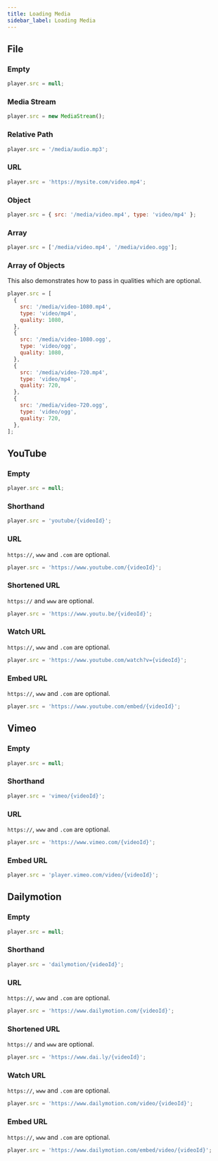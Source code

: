 ```yaml
---
title: Loading Media
sidebar_label: Loading Media
---
```


## File

### Empty

```js
player.src = null;
```

### Media Stream

```js
player.src = new MediaStream();
```

### Relative Path

```js
player.src = '/media/audio.mp3';
```

### URL

```js
player.src = 'https://mysite.com/video.mp4';
```

### Object

```js
player.src = { src: '/media/video.mp4', type: 'video/mp4' };
```

### Array

```js
player.src = ['/media/video.mp4', '/media/video.ogg'];
```

### Array of Objects

This also demonstrates how to pass in qualities which are optional.

```js
player.src = [
  {
    src: '/media/video-1080.mp4',
    type: 'video/mp4',
    quality: 1080,
  },
  {
    src: '/media/video-1080.ogg',
    type: 'video/ogg',
    quality: 1080,
  },
  {
    src: '/media/video-720.mp4',
    type: 'video/mp4',
    quality: 720,
  },
  {
    src: '/media/video-720.ogg',
    type: 'video/ogg',
    quality: 720,
  },
];
```

## YouTube

### Empty

```js
player.src = null;
```

### Shorthand

```js
player.src = 'youtube/{videoId}';
```

### URL

`https://`, `www` and `.com` are optional.

```js
player.src = 'https://www.youtube.com/{videoId}';
```

### Shortened URL

`https://` and `www` are optional.

```js
player.src = 'https://www.youtu.be/{videoId}';
```

### Watch URL

`https://`, `www` and `.com` are optional.

```js
player.src = 'https://www.youtube.com/watch?v={videoId}';
```

### Embed URL

`https://`, `www` and `.com` are optional.

```js
player.src = 'https://www.youtube.com/embed/{videoId}';
```

## Vimeo

### Empty

```js
player.src = null;
```

### Shorthand

```js
player.src = 'vimeo/{videoId}';
```

### URL

`https://`, `www` and `.com` are optional.

```js
player.src = 'https://www.vimeo.com/{videoId}';
```

### Embed URL

```js
player.src = 'player.vimeo.com/video/{videoId}';
```

## Dailymotion

### Empty

```js
player.src = null;
```

### Shorthand

```js
player.src = 'dailymotion/{videoId}';
```

### URL

`https://`, `www` and `.com` are optional.

```js
player.src = 'https://www.dailymotion.com/{videoId}';
```

### Shortened URL

`https://` and `www` are optional.

```js
player.src = 'https://www.dai.ly/{videoId}';
```

### Watch URL

`https://`, `www` and `.com` are optional.

```js
player.src = 'https://www.dailymotion.com/video/{videoId}';
```

### Embed URL

`https://`, `www` and `.com` are optional.

```js
player.src = 'https://www.dailymotion.com/embed/video/{videoId}';
```
